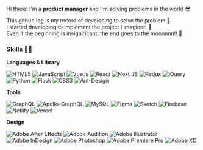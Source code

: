 
Hi there! I'm a <strong>product manager</strong> and I'm solving problems in the world 😎 <br/> 

This github log is my record of developing to solve the problem 🏃 <br/>
I started developing to implement the project I imagined 🔧<br/>
Even if the beginning is insignificant, the end goes to the moonnnn!! 🚀

  
  ### Skills 🏋🏻
  <strong> Languages & Library </strong>
  
![HTML5](https://img.shields.io/badge/html5-%23E34F26.svg?style=flat-square&logo=appveyor&logo=html5&logoColor=white)
![JavaScript](https://img.shields.io/badge/javascript-%23323330.svg?style=flat-square&logo=appveyor&logo=javascript&logoColor=%23F7DF1E)
![Vue.js](https://img.shields.io/badge/vuejs-%2335495e.svg?style=flat-square&logo=appveyor&logo=vuedotjs&logoColor=%234FC08D)
![React](https://img.shields.io/badge/react-%2320232a.svg?style=flat-square&logo=appveyor&logo=react&logoColor=%2361DAFB)
![Next JS](https://img.shields.io/badge/Next-black?style=flat-square&logo=appveyor&logo=next.js&logoColor=white)
![Redux](https://img.shields.io/badge/redux-%23593d88.svg?style=flat-square&logo=appveyor&logo=redux&logoColor=white)
![jQuery](https://img.shields.io/badge/jquery-%230769AD.svg?style=flat-square&logo=appveyor&logo=jquery&logoColor=white)
![Python](https://img.shields.io/badge/python-3670A0?style=flat-square&logo=appveyor&logo=python&logoColor=ffdd54)
![Flask](https://img.shields.io/badge/flask-%23000.svg?style=flat-square&logo=appveyor&logo=flask&logoColor=white)
![CSS3](https://img.shields.io/badge/css3-%231572B6.svg??style=flat-square&logo=appveyor&logo=css3&logoColor=white)
![Ant-Design](https://img.shields.io/badge/-AntDesign-%230170FE?style=flat-square&logo=appveyor&logo=ant-design&logoColor=white)

 <strong> Tools </strong> <br/>
 
![GraphQL](https://img.shields.io/badge/-GraphQL-E10098?style=flat-square&logo=appveyor&logo=graphql&logoColor=white)
![Apollo-GraphQL](https://img.shields.io/badge/-ApolloGraphQL-311C87?style=flat-square&logo=appveyor&logo=apollo-graphql)
![MySQL](https://img.shields.io/badge/mysql-%2300f.svg?style=flat-square&logo=appveyor&logo=mysql&logoColor=white)
![Figma](https://img.shields.io/badge/figma-%23F24E1E.svg?style=flat-square&logo=appveyor&logo=figma&logoColor=white)
![Sketch](https://img.shields.io/badge/Sketch-FFB387?style=flat-square&logo=appveyor&logo=sketch&logoColor=black)
![Firebase](https://img.shields.io/badge/firebase-%23039BE5.svg?style=flat-square&logo=appveyor&logo=firebase)
![Netlify](https://img.shields.io/badge/netlify-%23000000.svg?style=flat-square&logo=appveyor&logo=netlify&logoColor=#00C7B7)
![Vercel](https://img.shields.io/badge/vercel-%23000000.svg?style=flat-square&logo=appveyor&logo=vercel&logoColor=white)

  <strong> Design </strong> <br/>
  
![Adobe After Effects](https://img.shields.io/badge/Adobe%20After%20Effects-9999FF.svg?style=flat-square&logo=appveyor&logo=Adobe%20After%20Effects&logoColor=white)
![Adobe Audition](https://img.shields.io/badge/Adobe%20Audition-9999FF.svg?style=flat-square&logo=appveyor&logo=Adobe%20Audition&logoColor=white)
![Adobe Illustrator](https://img.shields.io/badge/adobeillustrator-%23FF9A00.svg?style=flat-square&logo=appveyor&logo=adobeillustrator&logoColor=white)
![Adobe InDesign](https://img.shields.io/badge/Adobe%20InDesign-49021F?style=flat-square&logo=appveyor&logo=adobeindesign&logoColor=white)
![Adobe Photoshop](https://img.shields.io/badge/adobephotoshop-%2331A8FF.svg?style=flat-square&logo=appveyor&logo=adobephotoshop&logoColor=white)
![Adobe Premiere Pro](https://img.shields.io/badge/Adobe%20Premiere%20Pro-9999FF.svg?style=flat-square&logo=appveyor&logo=Adobe%20Premiere%20Pro&logoColor=white)
![Adobe XD](https://img.shields.io/badge/Adobe%20XD-470137?style=flat-square&logo=appveyor&logo=Adobe%20XD&logoColor=#FF61F6)




